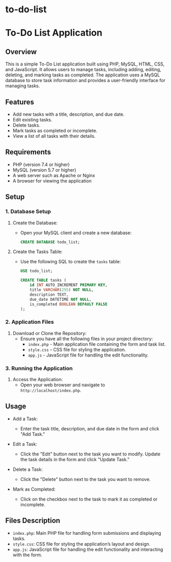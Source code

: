 # to-do-list
# To-Do List Application

## Overview

This is a simple To-Do List application built using PHP, MySQL, HTML, CSS, and JavaScript. It allows users to manage tasks, including adding, editing, deleting, and marking tasks as completed. The application uses a MySQL database to store task information and provides a user-friendly interface for managing tasks.

## Features

- Add new tasks with a title, description, and due date.
- Edit existing tasks.
- Delete tasks.
- Mark tasks as completed or incomplete.
- View a list of all tasks with their details.

## Requirements

- PHP (version 7.4 or higher)
- MySQL (version 5.7 or higher)
- A web server such as Apache or Nginx
- A browser for viewing the application

## Setup

### 1. Database Setup

1. Create the Database:
   - Open your MySQL client and create a new database:
     ```sql
     CREATE DATABASE todo_list;
     ```

2. Create the Tasks Table:
   - Use the following SQL to create the `tasks` table:
     ```sql
     USE todo_list;

     CREATE TABLE tasks (
         id INT AUTO_INCREMENT PRIMARY KEY,
         title VARCHAR(255) NOT NULL,
         description TEXT,
         due_date DATETIME NOT NULL,
         is_completed BOOLEAN DEFAULT FALSE
     );
     ```

### 2. Application Files

1. Download or Clone the Repository:
   - Ensure you have all the following files in your project directory:
     - `index.php` - Main application file containing the form and task list.
     - `style.css` - CSS file for styling the application.
     - `app.js` - JavaScript file for handling the edit functionality.

### 3. Running the Application

1. Access the Application:
   - Open your web browser and navigate to `http://localhost/index.php`.

## Usage

- Add a Task:
  - Enter the task title, description, and due date in the form and click "Add Task."

- Edit a Task:
  - Click the "Edit" button next to the task you want to modify. Update the task details in the form and click "Update Task."

- Delete a Task:
  - Click the "Delete" button next to the task you want to remove.

- Mark as Completed:
  - Click on the checkbox next to the task to mark it as completed or incomplete.

## Files Description

- `index.php`: Main PHP file for handling form submissions and displaying tasks.
- `style.css`: CSS file for styling the application’s layout and design.
- `app.js`: JavaScript file for handling the edit functionality and interacting with the form.


